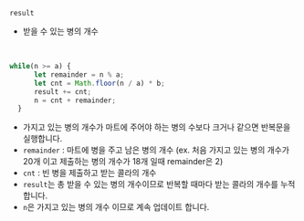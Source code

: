 ```result```
- 받을 수 있는 병의 개수

<br />

```js
while(n >= a) {
      let remainder = n % a; 
      let cnt = Math.floor(n / a) * b;
      result += cnt;
      n = cnt + remainder;
  }
```

- 가지고 있는 병의 개수가 마트에 주어야 하는 병의 수보다 크거나 같으면 반복문을 실행합니다.
- ```remainder``` : 마트에 병을 주고 남은 병의 개수 (ex. 처음 가지고 있는 병의 개수가 20개 이고 제출하는 병의 개수가 18개 일때 remainder은 2)
- ```cnt``` : 빈 병을 제출하고 받는 콜라의 개수
- ```result```는 총 받을 수 있는 병의 개수이므로 반복할 때마다 받는 콜라의 개수를 누적합니다.
- ```n```은 가지고 있는 병의 개수 이므로 계속 업데이트 합니다.